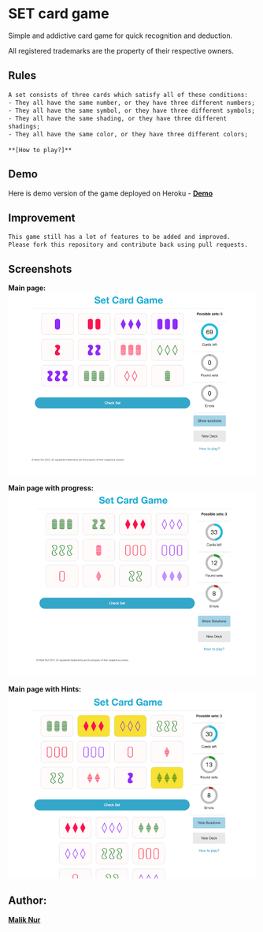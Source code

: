 # SET card game
Simple and addictive card game for quick recognition and deduction.

All registered trademarks are the property of their respective owners.




## Rules
```
A set consists of three cards which satisfy all of these conditions:
- They all have the same number, or they have three different numbers;
- They all have the same symbol, or they have three different symbols;
- They all have the same shading, or they have three different shadings;
- They all have the same color, or they have three different colors;

**[How to play?]**

```

## Demo
Here is demo version of the game deployed on Heroku - **[Demo]**

## Improvement  
```
This game still has a lot of features to be added and improved.
Please fork this repository and contribute back using pull requests.

```


## Screenshots
__Main page:__
![pic1](/screenshots/01_main.png?raw=true)

__Main page with progress:__
![pic2](/screenshots/02_main.png?raw=true)

__Main page with Hints:__
![pic3](/screenshots/03_main.png?raw=true)



## Author:
**[Malik Nur]**  


[How to Play?]: http://www.setgame.com/set/puzzle_rules
[Demo]: http://set-game-js.herokuapp.com/
[Malik Nur]: https://github.com/maliknur
